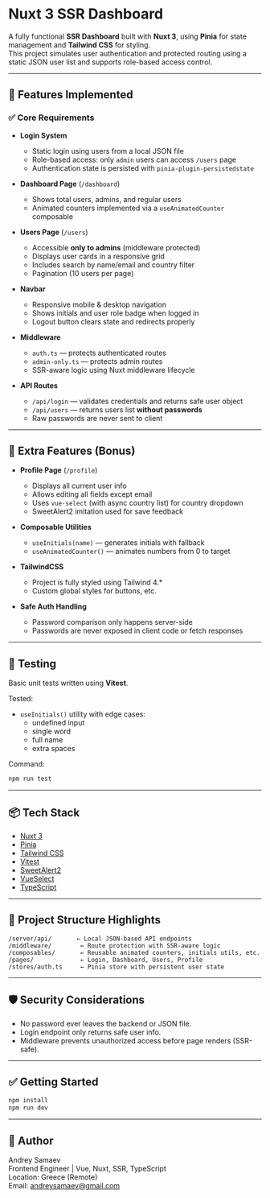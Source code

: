 # Nuxt 3 SSR Dashboard

A fully functional **SSR Dashboard** built with **Nuxt 3**, using **Pinia** for state management and **Tailwind CSS** for styling.  
This project simulates user authentication and protected routing using a static JSON user list and supports role-based access control.

---

## 🚀 Features Implemented

### ✅ Core Requirements

- **Login System**
    - Static login using users from a local JSON file
    - Role-based access: only `admin` users can access `/users` page
    - Authentication state is persisted with `pinia-plugin-persistedstate`

- **Dashboard Page** (`/dashboard`)
    - Shows total users, admins, and regular users
    - Animated counters implemented via a `useAnimatedCounter` composable

- **Users Page** (`/users`)
    - Accessible **only to admins** (middleware protected)
    - Displays user cards in a responsive grid
    - Includes search by name/email and country filter
    - Pagination (10 users per page)

- **Navbar**
    - Responsive mobile & desktop navigation
    - Shows initials and user role badge when logged in
    - Logout button clears state and redirects properly

- **Middleware**
    - `auth.ts` — protects authenticated routes
    - `admin-only.ts` — protects admin routes
    - SSR-aware logic using Nuxt middleware lifecycle

- **API Routes**
    - `/api/login` — validates credentials and returns safe user object
    - `/api/users` — returns users list **without passwords**
    - Raw passwords are never sent to client

---

## 🎁 Extra Features (Bonus)

- **Profile Page** (`/profile`)
    - Displays all current user info
    - Allows editing all fields except email
    - Uses `vue-select` (with async country list) for country dropdown
    - SweetAlert2 imitation used for save feedback

- **Composable Utilities**
    - `useInitials(name)` — generates initials with fallback
    - `useAnimatedCounter()` — animates numbers from 0 to target

- **TailwindCSS**
    - Project is fully styled using Tailwind 4.*
    - Custom global styles for buttons, etc.

- **Safe Auth Handling**
    - Password comparison only happens server-side
    - Passwords are never exposed in client code or fetch responses

---

## 🧪 Testing

Basic unit tests written using **Vitest**.

Tested:

- `useInitials()` utility with edge cases:
    - undefined input
    - single word
    - full name
    - extra spaces

Command:

```bash
npm run test
```

---

## 📦 Tech Stack

- [Nuxt 3](https://nuxt.com)
- [Pinia](https://pinia.vuejs.org/)
- [Tailwind CSS](https://tailwindcss.com/)
- [Vitest](https://vitest.dev/)
- [SweetAlert2](https://sweetalert2.github.io/)
- [VueSelect](https://vue-select.org/)
- [TypeScript](https://www.typescriptlang.org/)

---

## 📂 Project Structure Highlights

```
/server/api/       ← Local JSON-based API endpoints
/middleware/        ← Route protection with SSR-aware logic
/composables/       ← Reusable animated counters, initials utils, etc.
/pages/             ← Login, Dashboard, Users, Profile
/stores/auth.ts     ← Pinia store with persistent user state
```

---

## 🛡 Security Considerations

- No password ever leaves the backend or JSON file.
- Login endpoint only returns safe user info.
- Middleware prevents unauthorized access before page renders (SSR-safe).

---

## ✅ Getting Started

```bash
npm install
npm run dev
```

---

## 🔗 Author

Andrey Samaev  
Frontend Engineer | Vue, Nuxt, SSR, TypeScript  
Location: Greece (Remote)  
Email: andreysamaev@gmail.com